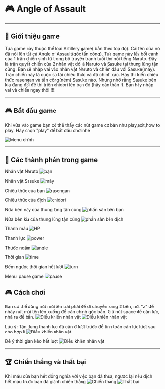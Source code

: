 # 🎮 Angle of Assault

---

## 👋 Giới thiệu game
Tựa game này thuộc thể loại Artillery game( bắn theo toạ độ). Cái tên của nó đã nói lên tất cả Angle of Assault(góc tấn công). Tựa game này lấy bối cảnh của 1 trận chiến sinh tử trong bộ truyện tranh tuổi thơ nổi tiếng
Naruto. Đây là trận quyết chiến của 2 nhân vật dó là Naruto và Sasuke tại thung lũng tận cùng. Bạn sẽ nhập vai vào nhân vật Naruto và chiến đấu với Sasuke(máy). Trận chiến này là cuộc so tài chiêu thức và độ chính xác. Hãy 
thi triển chiêu thức rasengan và tấn công(ném) Sasuke nào. Nhưng nhớ rằng Sasuke bên kia đang đợi để thi triển chidori lên bạn đó (hãy cẩn thân !).
Bạn hãy nhập vai và chiến ngay thôi !!!!


---

## 🎮 Bắt đầu game

Khi vừa vào game bạn có thể thấy các nút game cơ bản như play,exit,how to play. Hãy chọn "play" để bắt đầu chơi nhé

![Menu chính](readme/main_menu.png)  <!-- Thêm ảnh menu chính -->

---

## 🧩 Các thành phần trong game

Nhân vật Naruto
![bạn](assets/main_character.png)  

Nhân vật Sasuke
![máy](assets/main_character.png)  

Chiêu thức của bạn
![rasengan](assets/main_character.png)

Chiêu thức của địch
![chidori](assets/main_character.png)

Nửa bên này của thung lũng tận cùng
![phần sân bên bạn](assets/main_character.png)  

Nửa bên kia của thung lũng tận cùng
![phần sân bên địch](assets/main_character.png)  

Thanh máu
![HP](assets/main_character.png)

Thanh lực
![power](assets/main_character.png)

Thước ngắm
![angle](assets/main_character.png)

Thời gian
![time](assets/main_character.png)

Đếm ngược thời gian hết lượt
![turn](assets/main_character.png)

Menu_pause game
![pause](assets/main_character.png)


## 🎮 Cách chơi

Bạn có thể dùng nút mũi tên trái phải để di chuyển sang 2 bên, nút "z" để nhảy
nút mũi tên lên xuống để căn chỉnh góc bắn.
Giữ nút space để căn lực, nhả ra để bắn.
![Điều khiển nhân vật](assets/controls.png)  <!-- Thêm ảnh điều khiển nhân vật -->
![Điều khiển nhân vật](assets/controls.png)  <!-- Thêm ảnh điều khiển nhân vật -->

Lưu ý:
Tận dụng thanh lực đã căn ở lượt trước để tính toán căn lực lượt sau cho hợp lí
![Điều khiển nhân vật](assets/controls.png)  <!-- Thêm ảnh điều khiển nhân vật -->

Để ý thời gian kẻo hết lượt
![Điều khiển nhân vật](assets/controls.png)  <!-- Thêm ảnh điều khiển nhân vật -->

---

## 🏆 Chiến thắng và thất bại

Khi máu của bạn hết đồng nghĩa với việc bạn đã thua, ngươc lại nếu địch hết máu trước bạn đã giành chiến thắng
![Chiến thắng](assets/victory.png)  <!-- Thêm ảnh chiến thắng -->
![Thất bại](assets/game_over.png)  <!-- Thêm ảnh thất bại -->


